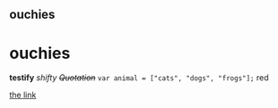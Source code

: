 ## ouchies ##
# ouchies #

**testify**
*shifty*
~~_Quotation_~~
```var animal = ["cats", "dogs", "frogs"];```
red


[the link](thelinkadress.com)

